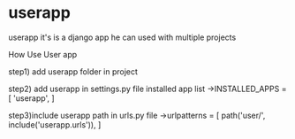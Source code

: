 # userapp
userapp it's is a django app he can used with multiple projects



How Use User app

step1) add userapp folder in project

step2) add userapp in settings.py file installed app list
->INSTALLED_APPS = [
    'userapp',
]

step3)include userapp path in urls.py file
->urlpatterns = [
    path('user/', include('userapp.urls')),
]


